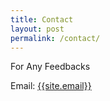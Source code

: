 ```yaml
---
title: Contact
layout: post
permalink: /contact/
---
```


For Any Feedbacks

Email: <a href="mailto:{{site.email}}">{{site.email}}</a>